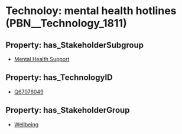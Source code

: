 # Technoloy: __mental health hotlines__ (PBN__Technology_1811)

## Property: has_StakeholderSubgroup

* [Mental Health Support](PBN__TechSubgroup_63)

## Property: has_TechnologyID

* [Q67076049](Q67076049)

## Property: has_StakeholderGroup

* [Wellbeing](PBN__TechGroup_2)

